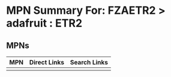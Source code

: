 



# MPN Summary For: FZAETR2 > adafruit : ETR2

## MPNs
  

|MPN|Direct Links|Search Links|
| :--- | :--- | :--- |
||||
